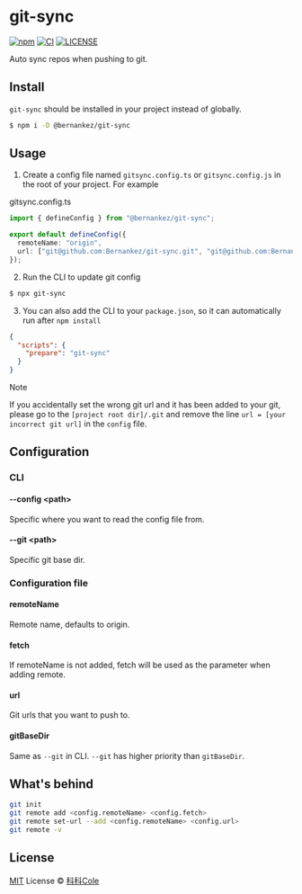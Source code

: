 # git-sync

[![npm](https://img.shields.io/npm/v/@bernankez/git-sync?color=red&label=npm)](https://www.npmjs.com/package/@bernankez/git-sync)
[![CI](https://github.com/Bernankez/git-sync/workflows/CI/badge.svg)](https://github.com/Bernankez/git-sync/actions)
[![LICENSE](https://shields.io/github/license/Bernankez/git-sync)](https://github.com/Bernankez/git-sync/blob/master/LICENSE)

Auto sync repos when pushing to git.

## Install

`git-sync` should be installed in your project instead of globally. 

```sh
$ npm i -D @bernankez/git-sync
```

## Usage

1. Create a config file named `gitsync.config.ts` or `gitsync.config.js` in the root of your project. For example

gitsync.config.ts
```ts
import { defineConfig } from "@bernankez/git-sync";

export default defineConfig({
  remoteName: "origin",
  url: ["git@github.com:Bernankez/git-sync.git", "git@github.com:Bernankez/example.git"]
});
```

2. Run the CLI to update git config

```sh
$ npx git-sync
```

3. You can also add the CLI to your `package.json`, so it can automatically run after `npm install` 

```json
{
  "scripts": {
    "prepare": "git-sync"
  }
}
```

> [!NOTE]
> If you accidentally set the wrong git url and it has been added to your git, please go to the `[project root dir]/.git` and remove the line `url = [your incorrect git url]` in the `config` file.

## Configuration

### CLI

#### --config \<path\>

Specific where you want to read the config file from.

#### --git \<path\>

Specific git base dir.

### Configuration file

#### remoteName

Remote name, defaults to origin.

#### fetch

If remoteName is not added, fetch will be used as the parameter when adding remote.

#### url

Git urls that you want to push to.

#### gitBaseDir

Same as `--git` in CLI. `--git` has higher priority than `gitBaseDir`.

## What's behind

```sh
git init
git remote add <config.remoteName> <config.fetch>
git remote set-url --add <config.remoteName> <config.url>
git remote -v
```

## License

[MIT](LICENSE) License © [科科Cole](https://github.com/Bernankez)
